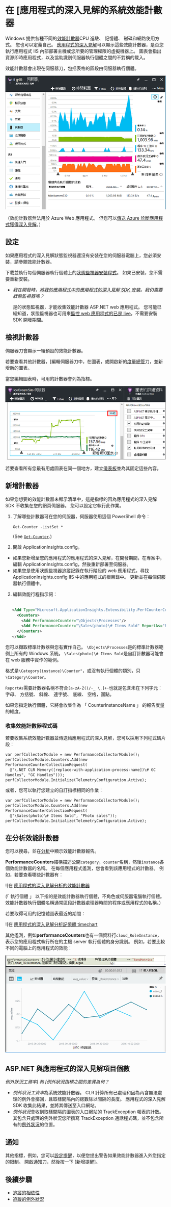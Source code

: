 <properties 
    pageTitle="在 [應用程式的深入見解的效能計數器 |Microsoft Azure" 
    description="監控系統和自訂.NET 效能計數器在應用程式的深入見解。" 
    services="application-insights" 
    documentationCenter=""
    authors="alancameronwills" 
    manager="douge"/>

<tags 
    ms.service="application-insights" 
    ms.workload="tbd" 
    ms.tgt_pltfrm="ibiza" 
    ms.devlang="na" 
    ms.topic="article" 
    ms.date="10/11/2016" 
    ms.author="awills"/>
 
# <a name="system-performance-counters-in-application-insights"></a>在 [應用程式的深入見解的系統效能計數器


Windows 提供各種不同的[效能計數器](http://www.codeproject.com/Articles/8590/An-Introduction-To-Performance-Counters)CPU 進駐、 記憶體、 磁碟和網路使用方式。 您也可以定義自己。 [應用程式的深入見解](app-insights-overview.md)可以顯示這些效能計數器，是否您執行應用程式 IIS 內部部署主機或您所要的管理權限的虛擬機器上。 圖表會指出資源即時應用程式，以及協助識別伺服器執行個體之間的不對稱的載入。

效能計數器會出現在伺服器刀，包括表格的區段由伺服器執行個體。

![在應用程式的深入見解的效能計數器報告](./media/app-insights-performance-counters/counters-by-server-instance.png)

（效能計數器無法用於 Azure Web 應用程式。 但您可以[傳送 Azure 診斷應用程式獲得深入見解](app-insights-azure-diagnostics.md)。）

## <a name="configure"></a>設定

如果應用程式的深入見解狀態監視器還沒有安裝在您的伺服器電腦上，您必須安裝，請參閱效能計數器。

下載並執行每個伺服器執行個體上的[狀態監視器安裝程式](http://go.microsoft.com/fwlink/?LinkId=506648)。 如果已安裝，您不需要重新安裝。

* *我在開發時，[將我的應用程式中的應用程式的深入見解 SDK 安裝](app-insights-asp-net.md)。我仍需要狀態監視器嗎？*

    是的狀態監視器，才能收集效能計數器 ASP.NET web 應用程式。 您可能已經知道，狀態監視器也可用來[監控 web 應用程式的已是 live](app-insights-monitor-performance-live-website-now.md)，不需要安裝 SDK 開發期間。


## <a name="view-counters"></a>檢視計數器

伺服器刀會顯示一組預設的效能計數器。 

若要查看其他計數器，[編輯伺服器刀中，在圖表，或開啟新的[度量總管](app-insights-metrics-explorer.md)刀，並新增新的圖表。 

當您編輯圖表時，可用的計數器會列為指標。

![在應用程式的深入見解的效能計數器報告](./media/app-insights-performance-counters/choose-performance-counters.png)

若要查看所有您最有用處圖表在同一個地方，建立[儀表板](app-insights-dashboards.md)並為其固定這些內容。

## <a name="add-counters"></a>新增計數器

如果您想要的效能計數器未顯示清單中，這是指標的因為應用程式的深入見解 SDK 不收集在您的網頁伺服器。 您可以設定它執行此作業。

1. 了解哪些計數器可在您的伺服器，伺服器使用這個 PowerShell 命令︰

    `Get-Counter -ListSet *`

    (See [`Get-Counter`](https://technet.microsoft.com/library/hh849685.aspx).)

1. 開啟 ApplicationInsights.config。

 * 如果您新增至您的應用程式的應用程式的深入見解，在開發期間，在專案中，編輯 ApplicationInsights.config，然後重新部署至伺服器。
 * 如果您是使用狀態監視器追蹤記錄在執行階段的 web 應用程式，尋找 ApplicationInsights.config IIS 中的應用程式的根目錄中。 更新並在每個伺服器執行個體中。

2. 編輯效能行程指示詞︰

 ```XML

    <Add Type="Microsoft.ApplicationInsights.Extensibility.PerfCounterCollector.PerformanceCollectorModule, Microsoft.AI.PerfCounterCollector">
      <Counters>
        <Add PerformanceCounter="\Objects\Processes"/>
        <Add PerformanceCounter="\Sales(photo)\# Items Sold" ReportAs="Photo sales"/>
      </Counters>
    </Add>

```

您可以擷取標準計數器與您有實作自己。 `\Objects\Processes`是的標準計數器範例上所有的 Windows 系統。 `\Sales(photo)\# Items Sold`是自訂計數器可能會在 web 服務中實作的範例。 

格式是`\Category(instance)\Counter"`，或沒有執行個體的類別，只`\Category\Counter`。

`ReportAs`需要計數器名稱不符合`[a-zA-Z()/-_ \.]+`-也就是包含未在下列字元︰ 字母、 方括號、 斜線、 連字號、 底線、 空格，圓點。

如果您指定執行個體，它將會收集作為 「 CounterInstanceName 」 的報告度量的維度。

### <a name="collecting-performance-counters-in-code"></a>收集效能計數器程式碼

若要收集系統效能計數器並傳送給應用程式的深入見解，您可以採用下列程式碼片段︰

    var perfCollectorModule = new PerformanceCollectorModule();
    perfCollectorModule.Counters.Add(new PerformanceCounterCollectionRequest(
      @"\.NET CLR Memory([replace-with-application-process-name])\# GC Handles", "GC Handles")));
    perfCollectorModule.Initialize(TelemetryConfiguration.Active);

或者，您可以執行您建立的自訂指標相同的作業︰

    var perfCollectorModule = new PerformanceCollectorModule();
    perfCollectorModule.Counters.Add(new PerformanceCounterCollectionRequest(
      @"\Sales(photo)\# Items Sold", "Photo sales"));
    perfCollectorModule.Initialize(TelemetryConfiguration.Active);

## <a name="performance-counters-in-analytics"></a>在分析效能計數器

您可以搜尋，並在[分析](app-insights-analytics.md)中顯示效能計數器報告。


**PerformanceCounters**結構描述公開`category`，`counter`名稱，然後`instance`各個效能計數器的名稱。  在每個應用程式遙測，您會看到該應用程式的計數器。 例如，若要查看哪些計數器有︰ 

![在 [應用程式的深入見解分析的效能計數器](./media/app-insights-performance-counters/analytics-performance-counters.png)

(「 執行個體 」 以下指的是效能計數器執行個體，不角色或伺服器電腦執行個體。 效能計數器執行個體名稱通常區段計數器處理器時間的程序或應用程式的名稱。）

若要取得可用的記憶體圖表最近的期間︰ 

![在 [應用程式的深入見解分析記憶體 timechart](./media/app-insights-performance-counters/analytics-available-memory.png)


其他遙測，例如**performanceCounters**也有一個資料行`cloud_RoleInstance`，表示您的應用程式執行所在的主機 server 執行個體的身分識別。 例如，若要比較不同的電腦上的應用程式的效能︰ 

![區隔應用程式的深入見解分析中的角色執行個體的效能](./media/app-insights-performance-counters/analytics-metrics-role-instance.png)


## <a name="aspnet-and-application-insights-counts"></a>ASP.NET 與應用程式的深入見解項目個數

*例外狀況工資率] 和 [例外狀況指標之間的差異為何？*

* *例外狀況工資率*為系統效能計數器。 CLR 計算所有已處理和因為內含無法處理的例外會擲回，且取樣間隔內的總數除以間隔的長度。 應用程式的深入見解 SDK 收集此結果，並將其傳送至入口網站。
* *例外狀況*會收到取樣間隔的圖表的入口網站的 TrackException 報表的計數。 其包含只處理的例外狀況您所撰寫 TrackException 通話程式碼，並不包含所有的[例外狀況](app-insights-asp-net-exceptions.md)的位置。 

## <a name="alerts"></a>通知

其他指標，例如，您可以[設定提醒](app-insights-alerts.md)，以便您提出警告如果效能計數器進入外您指定的限制。 開啟通知刀，然後按一下 [新增提醒]。


## <a name="next"></a>後續步驟

* [追蹤的相依性](app-insights-asp-net-dependencies.md)
* [追蹤的例外狀況](app-insights-asp-net-exceptions.md)